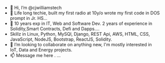 - 👋 Hi, I’m @cjwilliamstech
- 👀 Life long techie, built my first radio at 10y/o wrote my first code in DOS prompt in Jr. HS...
- 🌱 10 years exp in IT, Web and Software Dev. 2 years of experience in Solidity,Smart Contracts, Defi and Dapps....
- Skillz in Linux, Python, MySQl, Django, REST Api, AWS, HTML, CSS, JavaScript, NodeJS, Bootstrap, ReactJS, Solidity.
- 💞️ I’m looking to collaborate on anything new, I'm mostly interested in IoT, Data and Energy projects.
- 📫 Message me here . ...

<!---
cjwilliamstech/cjwilliamstech is a ✨ special ✨ repository because its `README.md` (this file) appears on your GitHub profile.
You can click the Preview link to take a look at your changes.
--->
